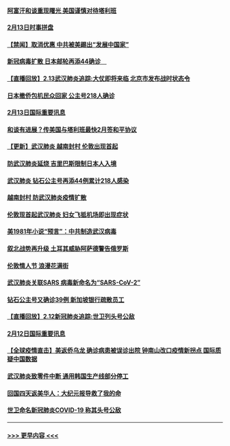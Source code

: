 #### [阿富汗和谈重现曙光 美国谨慎对待塔利班](../pages/prog202/a102776748.md?t=02140922) 
#### [2月13日时事拼盘](../pages/prog202/a102776689.md?t=02140922) 
#### [【禁闻】取消优惠 中共被美踢出“发展中国家”](../pages/prog202/a102776670.md?t=02140922) 
#### [新冠病毒扩散 日本邮轮再添44确诊　](../pages/prog202/a102776518.md?t=02140922) 
#### [【直播回放】2.13武汉肺炎追踪:大仗即将来临 北京市发布战时状态令](../pages/prog202/a102776399.md?t=02140922) 
#### [日本撤侨包机民众回家 公主号218人确诊](../pages/prog202/a102776346.md?t=02140922) 
#### [2月13日国际重要讯息](../pages/prog202/a102776339.md?t=02140922) 
#### [和谈有进展？传美国与塔利班最快2月签和平协议](../pages/prog202/a102776291.md?t=02140922) 
#### [【更新】武汉肺炎 越南封村 伦敦出现首起](../pages/prog202/a102770740.md?t=02140922) 
#### [防武汉肺炎延烧 吉里巴斯限制日本人入境](../pages/prog202/a102776276.md?t=02140922) 
#### [武汉肺炎 钻石公主号再添44例累计218人感染](../pages/prog202/a102776089.md?t=02140922) 
#### [越南封村 防武汉肺炎疫情扩散](../pages/prog202/a102776214.md?t=02140922) 
#### [伦敦现首起武汉肺炎 妇女飞抵机场即出现症状](../pages/prog202/a102776031.md?t=02140922) 
#### [美1981年小说“预言”：中共制造武汉病毒](../pages/prog202/a102775980.md?t=02140922) 
#### [叙北战势再升级 土耳其威胁阿萨德警告俄罗斯](../pages/prog202/a102775904.md?t=02140922) 
#### [伦敦情人节 浪漫花满街](../pages/prog202/a102775786.md?t=02140922) 
#### [武汉肺炎关联SARS 病毒新命名为“SARS-CoV-2”](../pages/prog202/a102775719.md?t=02140922) 
#### [钻石公主号又确诊39例 新加坡银行疏散员工](../pages/prog202/a102775691.md?t=02140922) 
#### [【直播回放】2.12新冠肺炎追踪:世卫列头号公敌](../pages/prog202/a102775541.md?t=02140922) 
#### [2月12日国际重要讯息](../pages/prog202/a102775437.md?t=02140922) 
#### [【全球疫情直击】美返侨乌龙 确诊病患被误诊出院 钟南山改口疫情新拐点 国际质疑中国数据](../pages/prog202/a102775378.md?t=02140922) 
#### [武汉肺炎致零件中断 通用韩国生产线部分停工](../pages/prog202/a102775365.md?t=02140922) 
#### [回国四天返美华人：大纪元报导救了我的命](../pages/prog202/a102775342.md?t=02140922) 
#### [世卫命名新冠肺炎COVID-19 称其头号公敌](../pages/prog202/a102775196.md?t=02140922) 

----
#### [ >>> 更早内容 <<< ](../indexes/prog202-earlier.md)
